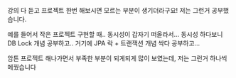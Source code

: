 강의 다 듣고 프로젝트 한번 해보시면 모르는 부분이 생기더라구요! 저는 그런거 공부했습니다.

  

예를 들어서 작은 프로젝트 구현할 때.. 동시성이 갑자기 떠올라서… 동시성 하다보니 DB Lock 개념 공부하고.. 거기에 JPA 락 + 트랜잭션 개념 싹다 공부하고… 

  

암튼 프로젝트 해나가면서 부족한 부분이 되게되게 많이 보였는데, 저는 그런거 하나씩 메꿨습니다